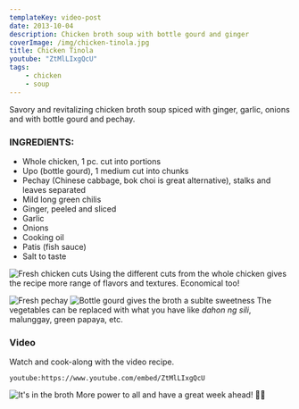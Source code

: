 ```yaml
---
templateKey: video-post
date: 2013-10-04
description: Chicken broth soup with bottle gourd and ginger
coverImage: /img/chicken-tinola.jpg
title: Chicken Tinola
youtube: "ZtMlLIxgQcU"
tags:
    - chicken
    - soup
---
```


Savory and revitalizing chicken broth soup spiced with ginger, garlic, onions and with bottle gourd and pechay.

### INGREDIENTS:
* Whole chicken, 1 pc. cut into portions
* Upo (bottle gourd), 1 medium cut into chunks
* Pechay (Chinese cabbage, bok choi is great alternative), stalks and leaves separated
* Mild long green chilis
* Ginger, peeled and sliced
* Garlic
* Onions
* Cooking oil
* Patis (fish sauce)
* Salt to taste

![Fresh chicken cuts](/img/fresh-chicken-cuts.jpg)
Using the different cuts from the whole chicken gives the recipe more range of flavors and textures. Economical too!

![Fresh pechay](/img/fresh-pechay.jpg)
![Bottle gourd gives the broth a sublte sweetness](/img/upo-cuts.jpg)
The vegetables can be replaced with what you have like _dahon ng sili_, malunggay, green papaya, etc.

### Video
Watch and cook-along with the video recipe.

`youtube:https://www.youtube.com/embed/ZtMlLIxgQcU`

![It's in the broth](/img/chicken-broth-pot.jpg)
More power to all and have a great week ahead! 💪🏼

